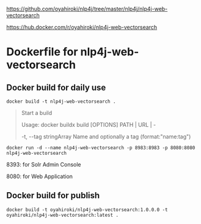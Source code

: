https://github.com/oyahiroki/nlp4j/tree/master/nlp4j/nlp4j-web-vectorsearch

https://hub.docker.com/r/oyahiroki/nlp4j-web-vectorsearch

# Dockerfile for nlp4j-web-vectorsearch

## Docker build for daily use

```
docker build -t nlp4j-web-vectorsearch .
```

> Start a build
> 
> Usage:  docker buildx build \[OPTIONS] PATH | URL | -
> 
> -t, --tag stringArray    Name and optionally a tag (format:"name:tag")

```
docker run -d --name nlp4j-web-vectorsearch -p 8983:8983 -p 8080:8080 nlp4j-web-vectorsearch
```

8393: for Solr Admin Console

8080: for Web Application

## Docker build for publish

```
docker build -t oyahiroki/nlp4j-web-vectorsearch:1.0.0.0 -t oyahiroki/nlp4j-web-vectorsearch:latest .
```


